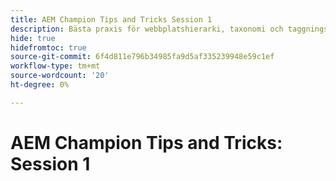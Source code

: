 ```yaml
---
title: AEM Champion Tips and Tricks Session 1
description: Bästa praxis för webbplatshierarki, taxonomi och taggningstips
hide: true
hidefromtoc: true
source-git-commit: 6f4d811e796b34985fa9d5af335239948e59c1ef
workflow-type: tm+mt
source-wordcount: '20'
ht-degree: 0%

---
```



# AEM Champion Tips and Tricks: Session 1
